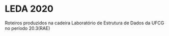 # LEDA 2020

Roteiros produzidos na cadeira Laboratório de Estrutura de Dados da UFCG no período 20.3(RAE)
